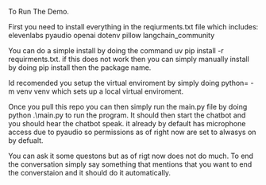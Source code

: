 To Run The Demo.

First you need to install everything in the reqiurments.txt file which includes:
elevenlabs
pyaudio
openai
dotenv
pillow
langchain_community

You can do a simple install by doing the command uv pip install -r requirments.txt. if this does not work then you can simply manually install by doing pip  install then the package name. 

Id recomended you setup the virtual enviroment by simply doing python= -m venv venv which sets up a local virtual enviroment. 

Once you pull this repo you can then simply run the main.py file by doing python .\main.py to run the program. It should then start the chatbot and you should hear the chatbot speak. it already by default has microphone access due to pyaudio so permissions as of right now are set to alwasys on by defualt. 

You can ask it some questons but as of rigt now does not do much. To end the conversation simply say something that mentions that you want to end the converstaion and it should do it automatically. 
